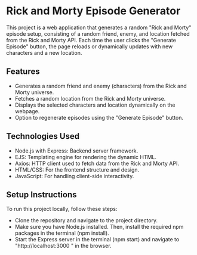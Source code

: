 # Rick and Morty Episode Generator

This project is a web application that generates a random "Rick and Morty" episode setup, consisting of a random friend, enemy, and location fetched from the Rick and Morty API. Each time the user clicks the "Generate Episode" button, the page reloads or dynamically updates with new characters and a new location.

## Features
- Generates a random friend and enemy (characters) from the Rick and Morty universe.
- Fetches a random location from the Rick and Morty universe.
- Displays the selected characters and location dynamically on the webpage.
- Option to regenerate episodes using the "Generate Episode" button.

## Technologies Used
- Node.js with Express: Backend server framework.
- EJS: Templating engine for rendering the dynamic HTML.
- Axios: HTTP client used to fetch data from the Rick and Morty API.
- HTML/CSS: For the frontend structure and design.
- JavaScript: For handling client-side interactivity.

## Setup Instructions
To run this project locally, follow these steps:
- Clone the repository and navigate to the project directory.
- Make sure you have Node.js installed. Then, install the required npm packages in the terminal (npm install).
- Start the Express server in the terminal (npm start) and navigate to "http://localhost:3000
" in the browser.
